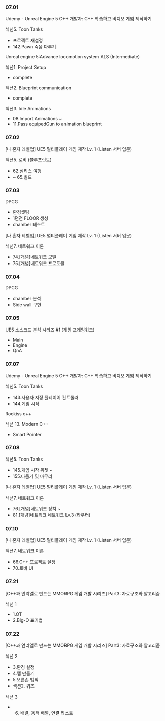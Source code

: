 ### 07.01

Udemy - Unreal Engine 5 C++ 개발자: C++ 학습하고 비디오 게임 제작하기

섹션5. Toon Tanks

- 프로젝트 재설정
- 142.Pawn 죽음 다루기

Unreal engine 5:Advance locomotion system ALS (Intermediate)

섹션1. Project Setup

- complete

섹션2. Blueprint communication

- complete

섹션3. Idle Animations

- 08.Import Animations ~
- 11.Pass equipedGun to animation blueprint

### 07.02

[나 혼자 레벨업] UE5 멀티플레이 게임 제작 Lv. 1 (Listen 서버 입문)

섹션5. 로비 (블루프린트)

- 62.심리스 여행
- ~ 65.빌드

### 07.03

DPCG

- 환경셋팅
- 1던전 FLOOR 생성
- chamber 테스트

[나 혼자 레벨업] UE5 멀티플레이 게임 제작 Lv. 1 (Listen 서버 입문)

섹션7. 네트워크 이론

- 74.[개념]네트워크 모델
- 75.[개념]네트워크 프로토콜

### 07.04

DPCG

- chamber 분석
- Side wall 구현

### 07.05

UE5 소스코드 분석 시리즈 #1 (게임 프레임워크)

- Main
- Engine
- QnA

### 07.07

Udemy - Unreal Engine 5 C++ 개발자: C++ 학습하고 비디오 게임 제작하기

섹션5. Toon Tanks

- 143.사용자 지정 플레이어 컨트롤러
- 144.게임 시작

Rookiss c++

섹션 13. Modern C++

- Smart Pointer

### 07.08

섹션5. Toon Tanks

- 145.게임 시작 위젯 ~
- 155.다듬기 및 마무리

[나 혼자 레벨업] UE5 멀티플레이 게임 제작 Lv. 1 (Listen 서버 입문)

섹션7. 네트워크 이론

- 76.[개념]네트워크 장치 ~
- 81.[개념]네트워크 네트워크 Lv.3 (라우터)

### 07.10

[나 혼자 레벨업] UE5 멀티플레이 게임 제작 Lv. 1 (Listen 서버 입문)

섹션7. 네트워크 이론

- 66.C++ 프로젝트 설정
- 70.로비 UI

### 07.21

[C++과 언리얼로 만드는 MMORPG 게임 개발 시리즈] Part3: 자료구조와 알고리즘

섹션 1

- 1.OT
- 2.Big-O 표기법

### 07.22

[C++과 언리얼로 만드는 MMORPG 게임 개발 시리즈] Part3: 자료구조와 알고리즘

섹션 2

- 3.환경 설정
- 4.맵 만들기
- 5.오른손 법칙
- 섹션2. 퀴즈

섹션 3

- 6. 배열, 동적 배열, 연결 리스트
